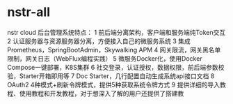 # nstr-all
nstr cloud 后台管理系统特点：
1 前后端分离架构，客户端和服务端纯Token交互 
2 认证服务器与资源服务器分离，方便接入自己的微服务系统 
3 集成Prometheus，SpringBootAdmin，Skywalking APM 
4 网关限流，网关黑名单限制，网关日志（WebFlux编程实践） 
5 微服务Docker化，使用Docker Compose一键部署，K8S集群 
6 社交登录，认证授权，数据权限，前后端参数校验，Starter开箱即用等 
7 Doc Starter，几行配置自动生成系统api接口文档 
8 OAuth2 4种模式+刷新令牌模式，提供5种获取系统令牌方式 
9 提供详细的导入教程、使用教程和开发教程，对于想深入了解的用户还提供了搭建教
